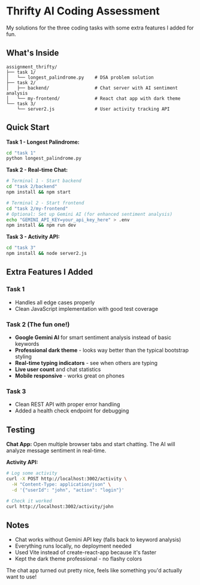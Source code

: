 # Thrifty AI Coding Assessment

My solutions for the three coding tasks with some extra features I added for fun.

## What's Inside

```
assignment_thrifty/
├── task 1/
│   └── longest_palindrome.py    # DSA problem solution
├── task 2/
│   ├── backend/                 # Chat server with AI sentiment analysis
│   └── my-frontend/             # React chat app with dark theme
└── task 3/
    └── server2.js               # User activity tracking API
```

## Quick Start

**Task 1 - Longest Palindrome:**
```bash
cd "task 1"
python longest_palindrome.py
```

**Task 2 - Real-time Chat:**
```bash
# Terminal 1 - Start backend
cd "task 2/backend"
npm install && npm start

# Terminal 2 - Start frontend  
cd "task 2/my-frontend"
# Optional: Set up Gemini AI (for enhanced sentiment analysis)
echo "GEMINI_API_KEY=your_api_key_here" > .env
npm install && npm run dev
```

**Task 3 - Activity API:**
```bash
cd "task 3"
npm install && node server2.js
```

## Extra Features I Added

### Task 1
- Handles all edge cases properly
- Clean JavaScript implementation with good test coverage

### Task 2 (The fun one!)
- **Google Gemini AI** for smart sentiment analysis instead of basic keywords
- **Professional dark theme** - looks way better than the typical bootstrap styling
- **Real-time typing indicators** - see when others are typing
- **Live user count** and chat statistics
- **Mobile responsive** - works great on phones

### Task 3
- Clean REST API with proper error handling
- Added a health check endpoint for debugging

## Testing

**Chat App:** Open multiple browser tabs and start chatting. The AI will analyze message sentiment in real-time.

**Activity API:**
```bash
# Log some activity
curl -X POST http://localhost:3002/activity \
  -H "Content-Type: application/json" \
  -d '{"userId": "john", "action": "login"}'

# Check it worked
curl http://localhost:3002/activity/john
```

## Notes

- Chat works without Gemini API key (falls back to keyword analysis)
- Everything runs locally, no deployment needed
- Used Vite instead of create-react-app because it's faster
- Kept the dark theme professional - no flashy colors

The chat app turned out pretty nice, feels like something you'd actually want to use!